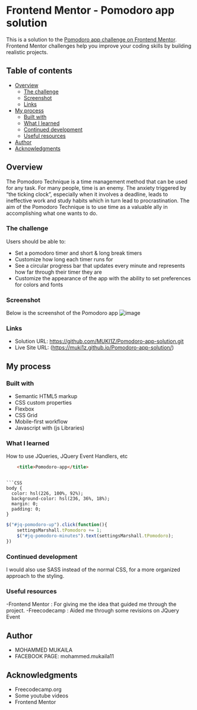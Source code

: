 # Frontend Mentor - Pomodoro app solution

This is a solution to the [Pomodoro app challenge on Frontend Mentor](https://www.frontendmentor.io/challenges/pomodoro-app-KBFnycJ6G). Frontend Mentor challenges help you improve your coding skills by building realistic projects. 

## Table of contents

- [Overview](#overview)
  - [The challenge](#the-challenge)
  - [Screenshot](#screenshot)
  - [Links](#links)
- [My process](#my-process)
  - [Built with](#built-with)
  - [What I learned](#what-i-learned)
  - [Continued development](#continued-development)
  - [Useful resources](#useful-resources)
- [Author](#author)
- [Acknowledgments](#acknowledgments)



## Overview

The Pomodoro Technique is a time management method that can be used for any task. For many people, time is an enemy. The anxiety triggered by “the ticking clock”, especially when it involves a deadline, leads to ineffective work and study habits which in turn lead to procrastination. The aim of the Pomodoro Technique is to use time as a valuable ally in accomplishing what one wants to do.


### The challenge

Users should be able to:

- Set a pomodoro timer and short & long break timers
- Customize how long each timer runs for
- See a circular progress bar that updates every minute and represents how far through their timer they are
- Customize the appearance of the app with the ability to set preferences for colors and fonts

### Screenshot
Below is the screenshot of the Pomodoro app 
![image](https://user-images.githubusercontent.com/106115551/185872126-0a6632c1-dc87-4746-83b4-2cb5e7eecab5.png)




### Links

- Solution URL: https://github.com/MUKI1Z/Pomodoro-app-solution.git
- Live Site URL: (https://muki1z.github.io/Pomodoro-app-solution/)

## My process

### Built with

- Semantic HTML5 markup
- CSS custom properties
- Flexbox
- CSS Grid
- Mobile-first workflow
- Javascript with (js Libraries)


### What I learned

How to use JQueries, JQuery Event Handlers, etc



```html
    <title>Pomodoro-app</title>
```
```
  
```CSS
body {
  color: hsl(226, 100%, 92%);
  background-color: hsl(236, 36%, 18%);
  margin: 0;
  padding: 0;
}

```
```js
$("#jq-pomodoro-up").click(function(){
    settingsMarshall.tPomodoro += 1;
    $("#jq-pomodoro-minutes").text(settingsMarshall.tPomodoro);
})

```



### Continued development

I would also use SASS instead of the normal CSS, for a more organized approach to the styling.


### Useful resources

-Frontend Mentor : For giving me the idea that guided me through the project.
-Freecodecamp : Aided me through some revisions on JQuery Event 

## Author

- MOHAMMED MUKAILA
- FACEBOOK PAGE: mohammed.mukaila11



## Acknowledgments

- Freecodecamp.org
- Some youtube videos
- Frontend Mentor




